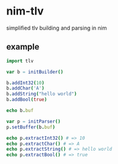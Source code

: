 # nim-tlv
simplified tlv building and parsing in nim

## example

```nim
import tlv

var b = initBuilder()

b.addInt32(10)
b.addChar('A')
b.addString("hello world")
b.addBool(true)

echo b.buf

var p = initParser()
p.setBuffer(b.buf)

echo p.extractInt32() # => 10
echo p.extractChar() # => A
echo p.extractString() # => hello world
echo p.extractBool() # => true
```
